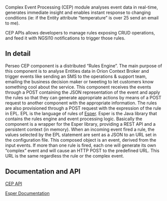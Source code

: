 Complex Event Processing (CEP) module analyses event data in real-time, generates immediate insight and enables instant response to changing conditions (ie: if the Entity attribute “temperature” is over 25 send an email to me).

CEP APIs allows developers to manage rules exposing CRUD operations, and feed it with NGSI10 notifications to trigger those rules.

## In detail

Perseo CEP component is a distributed “Rules Engine”. The main purpose of this component is to analyse Entities data in Orion Context Broker and trigger events like sending an SMS to the operations & support team, emailing the business decision maker or tweeting to let customers know something cool about the service.
This component receives the events through a POST containing the JSON representation of the event and apply the rules so that they can generate appropriate actions by means of a POST request to another component with the appropriate information. The rules are also provisioned through a POST request with the expression of the rule in EPL.
EPL is the language of rules of [Esper](http://www.espertech.com/products/esper.php). Esper is the Java library that contains the rules engine and event processing logic. Basically the component is a wrapper for the Esper library, providing a REST API and a persistent context (in memory).
When an incoming event fired a rule, the values selected by the EPL statement are sent as a JSON to an URL set in the configuration file. This composed object is an event, derived from the input events. If more than one rule is fired, each one will generate its own “complex” event and will cause an HTTP POST to the predefined URL. This URL is the same regardless the rule or the complex event.

## Documentation and API

[CEP API](https://github.com/telefonicaid/perseo-fe)

[Esper Documentation](http://www.espertech.com/esper/esper-documentation)

